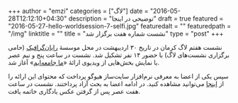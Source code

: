 +++
author = "emzi"
categories = ["لاگ"]
date = "2016-05-28T12:12:10+04:30"
description = "توضیحی در اینجا"
draft = true
featured = "2016-05-27-hello-worldsession-7-selfi.jpg"
featuredalt = ""
featuredpath = "/img"
linktitle = ""
title = "نشست شماره هفت برگزار شد"
type = "post"
+++

نشست هفتم لاگ کرمان در تاریخ ۳۰ اردیبهشت در محل موسسهٔ [رایان‌گرافیک](http://rayangraphic.com) (حامی برگزاری نشست‌های لاگ) با حضور ۱۴ نفر تشکیل شد. نشست در ساعت پنج و نیم عصر با نمایش بخش‌هایی از ویدیوی ارائهٔ «[ما جامعه‌ایم](http://takhtesefid.org/watch?v=77281828509)» آغاز شد.

<!--more-->

سپس یکی از اعضا به معرفی نرم‌افزار سایت‌ساز هیوگو پرداخت که محتوای این ارائه را از [اینجا]() می‌توانید مشاهده کنید. در ادامه اعضا به بحث آزاد پرداختند. نشست در ساعت هفت عصر پس از گرفتن عکس یادگاری خاتمه یافت.